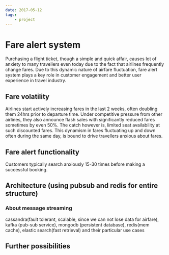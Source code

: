 ```yaml
---
date: 2017-05-12
tags:
    - project
---
```

# Fare alert system

Purchasing a flight ticket, though a simple and quick affair, causes lot of anxiety to many travellers even today due to the fact that airlines frequently change fares. Due to this dynamic nature of airfare fluctuation, fare alert system plays a key role in customer engagement and better user experience in travel industry.

## Fare volatility

Airlines start actively increasing fares in the last 2 weeks, often doubling them 24hrs prior to departure time. Under competitive pressure from other airlines, they also announce flash sales with significantly reduced fares sometimes by even 50%. The catch however is, limited seat availability at such discounted fares. This dynamism in fares fluctuating up and down often during the same day, is bound to drive travellers anxious about fares.

## Fare alert functionality

Customers typically search anxiously 15-30 times before making a successful booking.

## Architecture (using pubsub and redis for entire structure)

### About message streaming

cassandra(fault tolerant, scalable, since we can not lose data for airfare), kafka (pub-sub service), mongodb (persistent database), redis(mem cache), elastic search(fast retrieval) and their particular use cases

<!--Write about curator and multiple engagement through fare alerts  -->

## Further possibilities

<!--Write about personalizing fare alerts for more customized experience  -->
